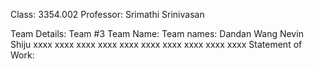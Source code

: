 Class: 3354.002
Professor: Srimathi Srinivasan

Team Details:
Team #3
Team Name: 
Team names:
Dandan Wang
Nevin Shiju
xxxx xxxx
xxxx xxxx
xxxx xxxx
xxxx xxxx
xxxx xxxx
Statement of Work:
